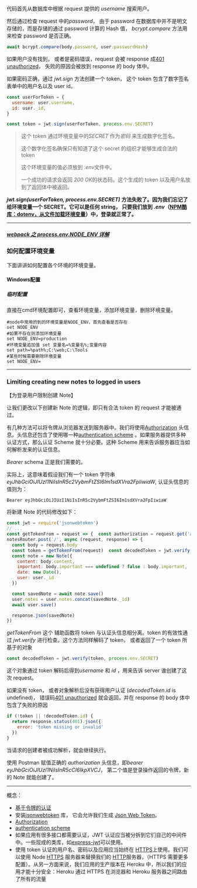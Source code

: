 代码首先从数据库中根据 request 提供的 *username* 搜索用户。

然后通过检查 request 中的*password*， 由于 password 在数据库中并不是明文存储的，而是存储的通过 password 计算的 Hash 值， *bcrypt.compare* 方法用来检查 password 是否正确。

```js
await bcrypt.compare(body.password, user.passwordHash)
```

如果用户没有找到， 或者是密码错误，request 会被 response 成[401 unauthorized](https://www.w3.org/Protocols/rfc2616/rfc2616-sec10.html#sec10.4.2)， 失败的原因会被放到 response 的 body 体中。

如果密码正确，通过 *jwt.sign* 方法创建一个 token， 这个 token 包含了数字签名表单中的用户名以及 user id。

```js
const userForToken = {
  username: user.username,
  id: user._id,
}

const token = jwt.sign(userForToken, process.env.SECRET)
```

> 这个 token 通过环境变量中的*SECRET* 作为*密码* 来生成数字化签名。
>
> 这个数字化签名确保只有知道了这个 secret 的组织才能够生成合法的 token
>
> 这个环境变量的值必须放到 *.env*文件中。
>
> 一个成功的请求会返回 *200 OK*的状态码。这个生成的 token 以及用户名放到了返回体中被返回。

***jwt.sign(userForToken, process.env.SECRET)* 方法失败了。因为我们忘记了给环境变量一个 SECRET。它可以是任何 string， 只要我们放到 *.env*（[NPM酷库：dotenv，从文件加载环境变量](https://segmentfault.com/a/1190000012826888)）中，登录就正常了。**

------

##### [webpack 之 process.env.NODE_ENV 详解](https://juejin.im/post/6844903955663683597)

### 如何配置环境变量

下面讲讲如何配置各个环境的环境变量。

#### Windows配置

##### 临时配置

直接在cmd环境配置即可，查看环境变量，添加环境变量，删除环境变量。

```
#node中常用的到的环境变量是NODE_ENV，首先查看是否存在 
set NODE_ENV 
#如果不存在则添加环境变量 
set NODE_ENV=production 
#环境变量追加值 set 变量名=%变量名%;变量内容 
set path=%path%;C:\web;C:\Tools 
#某些时候需要删除环境变量 
set NODE_ENV=
```

------

### Limiting creating new notes to logged in users

【为登录用户限制创建 Note】

让我们更改以下创建新 Note 的逻辑，即只有合法 token 的 request 才能被通过。

有几种方法可以将令牌从浏览器发送到服务器中。我们将使用[Authorization](https://developer.mozilla.org/en-US/docs/Web/HTTP/Headers/Authorization) 头信息。头信息还包含了使用哪一种[authentication scheme](https://developer.mozilla.org/en-US/docs/Web/HTTP/Authentication#Authentication_schemes) 。如果服务器提供多种认证方式，那么认证 Scheme 就十分必要。这种 Scheme 用来告诉服务器应当如何解析发来的认证信息。

*Bearer* schema 正是我们需要的。

实际上，这意味着假设我们有一个 token 字符串*eyJhbGciOiJIUzI1NiIsInR5c2VybmFtZSI6Im1sdXVra2FpIiwiaW*, 认证头信息的值则为：

```
Bearer eyJhbGciOiJIUzI1NiIsInR5c2VybmFtZSI6Im1sdXVra2FpIiwiaW
```



将新建 Note 的代码修改如下：

```js
const jwt = require('jsonwebtoken')
// ...
const getTokenFrom = request => {  const authorization = request.get('authorization')  if (authorization && authorization.toLowerCase().startsWith('bearer ')) {    return authorization.substring(7)  }  return null}
notesRouter.post('/', async (request, response) => {
  const body = request.body
  const token = getTokenFrom(request)  const decodedToken = jwt.verify(token, process.env.SECRET)  if (!token || !decodedToken.id) {    return response.status(401).json({ error: 'token missing or invalid' })  }  const user = await User.findById(decodedToken.id)
  const note = new Note({
    content: body.content,
    important: body.important === undefined ? false : body.important,
    date: new Date(),
    user: user._id
  })

  const savedNote = await note.save()
  user.notes = user.notes.concat(savedNote._id)
  await user.save()

  response.json(savedNote)
})
```

*getTokenFrom* 这个 辅助函数将 token 与认证头信息相分离。token 的有效性通过 *jwt.verify* 进行检查。这个方法同样解码了 token， 或者返回了一个 token 所基于的对象

```js
const decodedToken = jwt.verify(token, process.env.SECRET)
```

这个对象通过 token 解码后得到*username* 和 *id* ，用来告诉 server 谁创建了这次 request。

如果没有 token， 或者对象解析后没有获得用户认证 (*decodedToken.id* is undefined)， 错误码[401 unauthorized](https://www.w3.org/Protocols/rfc2616/rfc2616-sec10.html#sec10.4.2) 就会返回，并在 response 的 body 体中包含了失败的原因

```js
if (!token || !decodedToken.id) {
  return response.status(401).json({
    error: 'token missing or invalid'
  })
}
```

当请求的创建者被成功解析，就会继续执行。

使用 Postman 赋值正确的 *authorization* 头信息，即*bearer eyJhbGciOiJIUzI1NiIsInR5cCI6IkpXVCJ*， 第二个值是登录操作返回的令牌，新的 Note 就能创建了。







------

概念：

- [基于令牌的认证](https://scotch.io/tutorials/the-ins-and-outs-of-token-based-authentication#toc-how-token-based-works)
- 安装[jsonwebtoken](https://github.com/auth0/node-jsonwebtoken) 库， 它会允许我们生成 [Json Web Token](https://jwt.io/)。
- [Authorization](https://developer.mozilla.org/en-US/docs/Web/HTTP/Headers/Authorization)
- [authentication scheme](https://developer.mozilla.org/en-US/docs/Web/HTTP/Authentication#Authentication_schemes)
- 如果应用有很多接口都需要认证，JWT 认证应当被分拆到它们自己的中间件中。一些现成的类库，如[express-jwt](https://www.npmjs.com/package/express-jwt)可以使用。
- 使用 token 认证的用户名、密码以及应用应当始终在 [HTTPS](https://en.wikipedia.org/wiki/HTTPS)上使用。我们可以使用 Node [HTTPS](https://nodejs.org/api/https.html) 服务器来替换我们的 [HTTP](https://nodejs.org/docs/latest-v8.x/api/http.html)服务器，（HTTPS 需要更多配置）。从另一方面来说，我们应用的生产版本在 Heroku 中，所以我们的应用才能十分安全：Heroku 通过 HTTPS 在浏览器和 Heroku 服务器之间路由了所有的流量

